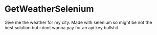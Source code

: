 # GetWeatherSelenium
Give me the weather for my city. Made with selenium so might be not the best solution but i dont wanna pay for an api key bullshit
